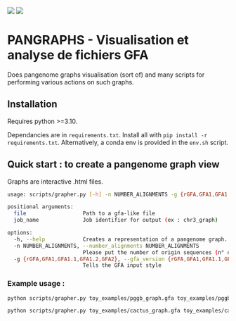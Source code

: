 [![](https://img.shields.io/badge/Python-3.10-blue.svg)]()
[![](https://img.shields.io/badge/Documentation-unfinished-orange.svg)]()

# PANGRAPHS - Visualisation et analyse de fichiers GFA

Does pangenome graphs visualisation (sort of) and many scripts for performing various actions on such graphs.

## Installation

Requires python >=3.10.

Dependancies are in `requirements.txt`. Install all with `pip install -r requirements.txt`.
Alternatively, a conda env is provided in the `env.sh` script.

## Quick start : to create a pangenome graph view

Graphs are interactive .html files.

```bash
usage: scripts/grapher.py [-h] -n NUMBER_ALIGNMENTS -g {rGFA,GFA1,GFA1.1,GFA1.2,GFA2} file job_name

positional arguments:
  file                  Path to a gfa-like file
  job_name              Job identifier for output (ex : chr3_graph)

options:
  -h, --help            Creates a representation of a pangenome graph.
  -n NUMBER_ALIGNMENTS, --number_alignments NUMBER_ALIGNMENTS
                        Please put the number of origin sequences (n° of genomes/scaffolds depending usecase)
  -g {rGFA,GFA1,GFA1.1,GFA1.2,GFA2}, --gfa_version {rGFA,GFA1,GFA1.1,GFA1.2,GFA2}
                        Tells the GFA input style
```

### Example usage : 

```bash
python scripts/grapher.py toy_examples/pggb_graph.gfa toy_examples/pggb_view -n 3 -g GFA1

python scripts/grapher.py toy_examples/cactus_graph.gfa toy_examples/cactus_view -n 3 -g GFA1.1
```
